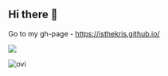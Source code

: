 ## Hi there 👋

<!--
**IsTheKris/IsTheKris** is a ✨ _special_ ✨ repository because its `README.md` (this file) appears on your GitHub profile.

Here are some ideas to get you started:

- 🔭 I’m currently working on ...
- 🌱 I’m currently learning ...
- 👯 I’m looking to collaborate on ...
- 🤔 I’m looking for help with ...
- 💬 Ask me about ...
- 📫 How to reach me: ...
- 😄 Pronouns: ...
- ⚡ Fun fact: ...
-->
Go to my gh-page - https://isthekris.github.io/


![](https://komarev.com/ghpvc/?username=IsTheKris&style=flat-square)

<img src="https://github-readme-stats.vercel.app/api/top-langs?username=IsTheKris&show_icons=true&locale=en&layout=compact&theme=chartreuse-dark" alt="ovi" />
